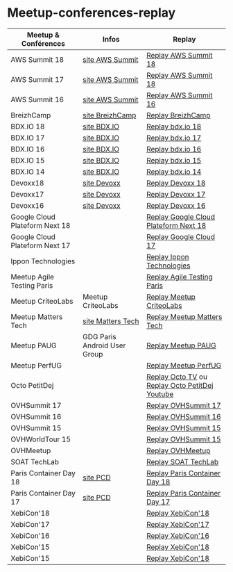 # Meetup-conferences-replay

| Meetup & Conférences   |      Infos      |  Replay |
|----------|-------------|------|
| AWS Summit 18 |  [site AWS Summit](https://aws.amazon.com/fr/summits/paris/)  | [Replay AWS Summit 18](https://www.youtube.com/playlist?list=PLL_L4MF1Z7JW42kxNAeE5-iTw23i_7jYX) |
| AWS Summit 17 |  [site AWS Summit](https://aws.amazon.com/fr/summits/paris/)  | [Replay AWS Summit 18](https://www.youtube.com/playlist?list=PLL_L4MF1Z7JWq6_yg-a5afiAiitF54QsI) |
| AWS Summit 16 |  [site AWS Summit](https://aws.amazon.com/fr/summits/paris/)  | [Replay AWS Summit 16](https://www.youtube.com/playlist?list=PLL_L4MF1Z7JUYXs09gkZRcrNGwIXd1YVk) |
| BreizhCamp |  [site BreizhCamp](https://www.breizhcamp.org/)  | [Replay BreizhCamp](https://www.youtube.com/user/BreizhCamp/videos) |
| BDX.IO 18 |  [site BDX.IO](https://www.bdx.io/)  | [Replay bdx.io 18](https://www.youtube.com/playlist?list=PLUJzERpatfsWJ6qlXnlCPC5g0nFQN7Z5N) |
| BDX.IO 17 |  [site BDX.IO](https://www.bdx.io/)  | [Replay bdx.io 17](https://www.youtube.com/playlist?list=PLUJzERpatfsW5PbUcMAIOIqfCoqS7K1F1) |
| BDX.IO 16 |  [site BDX.IO](https://www.bdx.io/)  | [Replay bdx.io 16](https://www.youtube.com/playlist?list=PLUJzERpatfsXGv1q1kolSgriwVZXRqKVw) |
| BDX.IO 15 |  [site BDX.IO](https://www.bdx.io/)  | [Replay bdx.io 15](https://www.youtube.com/playlist?list=PLUJzERpatfsWgS7pr3C3qiaVe7MiEluoS) |
| BDX.IO 14 |  [site BDX.IO](https://www.bdx.io/)  | [Replay bdx.io 14](https://www.youtube.com/playlist?list=PLUJzERpatfsXnMqQFle7sn6f_qFPRueJD) |
| Devoxx18 |  [site Devoxx](https://www.devoxx.fr/)  | [Replay Devoxx 18](https://www.youtube.com/playlist?list=PLTbQvx84FrARa9pUtZYK7t_UfyGMCPOBn) |
| Devoxx17 |  [site Devoxx](https://www.devoxx.fr/)  | [Replay Devoxx 17](https://www.youtube.com/playlist?list=PLTbQvx84FrASpPvTGt_0BzttHUvMEvXyP) |
| Devoxx16 |  [site Devoxx](https://www.devoxx.fr/)  | [Replay Devoxx 16](https://www.youtube.com/playlist?list=PLTbQvx84FrAS5clN9i8_LFUQxcMY7qXAO) |
| Google Cloud Plateform Next 18 |       |  [Replay Google Cloud Plateform Next 18](https://www.youtube.com/user/googlecloudplatform/search?query=next+18) |
| Google Cloud Plateform Next 17 |       |  [Replay Google Cloud 17](https://www.youtube.com/playlist?list=PLIivdWyY5sqI8RuUibiH8sMb1ExIw0lAR) |
| Ippon Technologies |       |  [Replay Ippon Technologies](https://www.youtube.com/user/ippontechtv/videos) |
| Meetup Agile Testing Paris |  |  [Replay Agile Testing Paris](https://www.youtube.com/channel/UCa_y1_TLJ9ZySWw7SeVUVoQ/videos) |
| Meetup CriteoLabs | Meetup CriteoLabs |  [Replay Meetup CriteoLabs](https://www.youtube.com/channel/UCkSLkvWY7_QHSIvR4LyPIXw/videos) |
| Meetup Matters Tech | [site Matters Tech](https://matters.tech/fr/) |  [Replay Meetup Matters Tech](https://www.youtube.com/channel/UCkSLkvWY7_QHSIvR4LyPIXw/videos) |
| Meetup PAUG | GDG Paris Android User Group |  [Replay Meetup PAUG](https://www.youtube.com/user/ParisAndroidUG/videos) |
| Meetup PerfUG |       |  [Replay Meetup PerfUG](https://tv.octo.com/channels/#perfug) |
| Octo PetitDej |       |  [Replay Octo TV](https://tv.octo.com/channels/#petits-dejeuners) ou [Replay Octo PetitDej Youtube](https://www.youtube.com/playlist?list=PLBD8R108T9T5Z-65ZaMF12l3vlIrJV4QL) |
| OVHSummit 17 |       |  [Replay OVHSummit 17](https://www.youtube.com/playlist?list=PL0DynEzr_sE4qfe1J8Z-FbD34hqF87X4q) |
| OVHSummit 16 |       |  [Replay OVHSummit 16](https://www.youtube.com/playlist?list=PL0DynEzr_sE5Fdswiaj9Bht_Xyd-oanSc) |
| OVHSummit 15 |       |  [Replay OVHSummit 15](https://www.youtube.com/playlist?list=PL0DynEzr_sE7hO-dI1VPSqgcabttXUXc6) |
| OVHWorldTour 15 |       |  [Replay OVHSummit 15](https://www.youtube.com/playlist?list=PL0DynEzr_sE4h5sHxsdgdPsQFYiNT20XB) |
| OVHMeetup |       |  [Replay OVHMeetup](https://www.youtube.com/playlist?list=PL0DynEzr_sE7DkYLr-hBxLMj68EZC_uPv) |
| SOAT TechLab |       |  [Replay SOAT TechLab](https://www.youtube.com/playlist?list=PLmBpKvH44qVKoDUABuSkKfDAGUb0qaLy8) |
| Paris Container Day 18 |  [site PCD](https://paris-container-day.fr/)     |  [Replay Paris Container Day 18](https://www.youtube.com/playlist?list=PLTQhofNmqyEe_hSmvYaP_EKpR7m0Bk2Je) |
| Paris Container Day 17 |  [site PCD](https://paris-container-day.fr/)     |  [Replay Paris Container Day 17](https://www.youtube.com/playlist?list=PLTQhofNmqyEf6IUbcCtaUPkHk1nJXnQzL) |
| XebiCon'18 |       |  [Replay XebiCon'18](https://www.youtube.com/playlist?list=PL-Wbj9VN8zDSIqte8_DzhXesC8GwfksX2) |
| XebiCon'17 |       |  [Replay XebiCon'17](https://www.youtube.com/playlist?list=PL-Wbj9VN8zDQIklcuAEoBlsTiFwBlO9zD) |
| XebiCon'16 |       |  [Replay XebiCon'16](https://www.youtube.com/playlist?list=PL-Wbj9VN8zDSdEBpm-QNTxaSwEytxzwv_) |
| XebiCon'15 |       |  [Replay XebiCon'18](https://www.youtube.com/playlist?list=PL0DynEzr_sE7DkYLr-hBxLMj68EZC_uPv) |
| XebiCon'15 |       |  [Replay XebiCon'18](https://www.youtube.com/playlist?list=PL-Wbj9VN8zDTRHZ0_Y5FX0xYrn1sv9oBF) |


